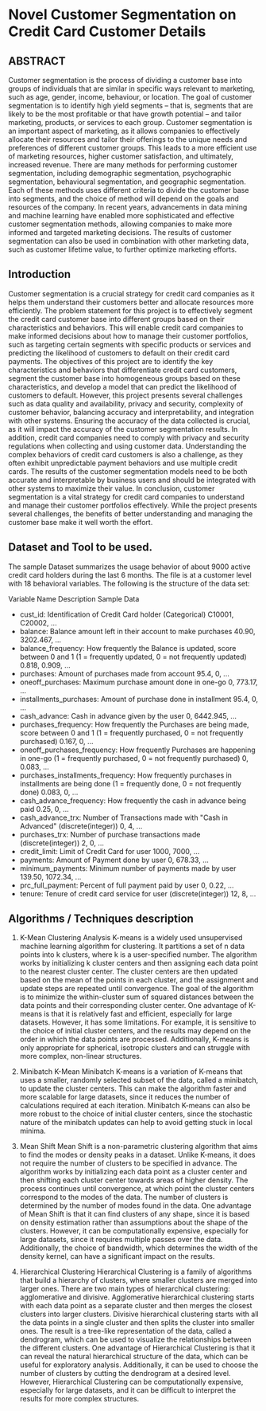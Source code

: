 # Novel Customer Segmentation on Credit Card Customer Details

## ABSTRACT 
Customer segmentation is the process of dividing a customer base into groups of individuals that are similar in specific ways relevant to marketing, such as age, gender, income, behaviour, or location. The goal of customer segmentation is to identify high yield segments – that is, segments that are likely to be the most profitable or that have growth potential – and tailor marketing, products, or services to each group.
Customer segmentation is an important aspect of marketing, as it allows companies to effectively allocate their resources and tailor their offerings to the unique needs and preferences of different customer groups. This leads to a more efficient use of marketing resources, higher customer satisfaction, and ultimately, increased revenue.
There are many methods for performing customer segmentation, including demographic segmentation, psychographic segmentation, behavioural segmentation, and geographic segmentation. Each of these methods uses different criteria to divide the customer base into segments, and the choice of method will depend on the goals and resources of the company.
In recent years, advancements in data mining and machine learning have enabled more sophisticated and effective customer segmentation methods, allowing companies to make more informed and targeted marketing decisions. The results of customer segmentation can also be used in combination with other marketing data, such as customer lifetime value, to further optimize marketing efforts.


## Introduction
Customer segmentation is a crucial strategy for credit card companies as it helps them understand their customers better and allocate resources more efficiently. The problem statement for this project is to effectively segment the credit card customer base into different groups based on their characteristics and behaviors. This will enable credit card companies to make informed decisions about how to manage their customer portfolios, such as targeting certain segments with specific products or services and predicting the likelihood of customers to default on their credit card payments.
The objectives of this project are to identify the key characteristics and behaviors that differentiate credit card customers, segment the customer base into homogeneous groups based on these characteristics, and develop a model that can predict the likelihood of customers to default.
However, this project presents several challenges such as data quality and availability, privacy and security, complexity of customer behavior, balancing accuracy and interpretability, and integration with other systems. Ensuring the accuracy of the data collected is crucial, as it will impact the accuracy of the customer segmentation results. In addition, credit card companies need to comply with privacy and security regulations when collecting and using customer data. Understanding the complex behaviors of credit card customers is also a challenge, as they often exhibit unpredictable payment behaviors and use multiple credit cards. The results of the customer segmentation models need to be both accurate and interpretable by business users and should be integrated with other systems to maximize their value.
In conclusion, customer segmentation is a vital strategy for credit card companies to understand and manage their customer portfolios effectively. While the project presents several challenges, the benefits of better understanding and managing the customer base make it well worth the effort. 

## Dataset and Tool to be used.

The sample Dataset summarizes the usage behavior of about 9000 active credit card holders during the last 6 months. The file is at a customer level with 18 behavioral variables.
The following is the structure of the data set:

Variable Name	Description	Sample Data
* cust_id:	Identification of Credit Card holder (Categorical)	C10001, C20002, ...
* balance:	Balance amount left in their account to make purchases	40.90, 3202.467, ...
* balance_frequency:	How frequently the Balance is updated, score between 0 and 1 (1 = frequently updated, 0 = not frequently updated)	0.818, 0.909, ...
* purchases:	Amount of purchases made from account	95.4, 0, ...
* oneoff_purchases: Maximum purchase amount done in one-go	0, 773.17, ...
* installments_purchases:	Amount of purchase done in installment	95.4, 0, ...
* cash_advance: Cash in advance given by the user	0, 6442.945, ...
* purchases_frequency:	How frequently the Purchases are being made, score between 0 and 1 (1 = frequently purchased, 0 = not frequently purchased)	0.167, 0, ...
* oneoff_purchases_frequency:	How frequently Purchases are happening in one-go (1 = frequently purchased, 0 = not frequently purchased)	0, 0.083, ...
* purchases_installments_frequency:	How frequently purchases in installments are being done (1 = frequently done, 0 = not frequently done)	0.083, 0, ...
* cash_advance_frequency:	How frequently the cash in advance being paid	0.25, 0, ...
* cash_advance_trx:	Number of Transactions made with "Cash in Advanced" (discrete(integer))	0, 4, ...
* purchases_trx:	Number of purchase transactions made (discrete(integer))	2, 0, ...
* credit_limit:	Limit of Credit Card for user	1000, 7000, ...
* payments:	Amount of Payment done by user	0, 678.33, ...
* minimum_payments:	Minimum number of payments made by user	139.50, 1072.34, ...
* prc_full_payment:	Percent of full payment paid by user	0, 0.22, ...
* tenure:	Tenure of credit card service for user (discrete(integer))	12, 8, ...

## Algorithms / Techniques description

1.	K-Mean Clustering Analysis
K-means is a widely used unsupervised machine learning algorithm for clustering. It partitions a set of n data points into k clusters, where k is a user-specified number. The algorithm works by initializing k cluster centers and then assigning each data point to the nearest cluster center. The cluster centers are then updated based on the mean of the points in each cluster, and the assignment and update steps are repeated until convergence. The goal of the algorithm is to minimize the within-cluster sum of squared distances between the data points and their corresponding cluster center.
One advantage of K-means is that it is relatively fast and efficient, especially for large datasets. However, it has some limitations. For example, it is sensitive to the choice of initial cluster centers, and the results may depend on the order in which the data points are processed. Additionally, K-means is only appropriate for spherical, isotropic clusters and can struggle with more complex, non-linear structures.

2.	Minibatch K-Mean
Minibatch K-means is a variation of K-means that uses a smaller, randomly selected subset of the data, called a minibatch, to update the cluster centers. This can make the algorithm faster and more scalable for large datasets, since it reduces the number of calculations required at each iteration. Minibatch K-means can also be more robust to the choice of initial cluster centers, since the stochastic nature of the minibatch updates can help to avoid getting stuck in local minima.

3.	Mean Shift
Mean Shift is a non-parametric clustering algorithm that aims to find the modes or density peaks in a dataset. Unlike K-means, it does not require the number of clusters to be specified in advance. The algorithm works by initializing each data point as a cluster center and then shifting each cluster center towards areas of higher density. The process continues until convergence, at which point the cluster centers correspond to the modes of the data. The number of clusters is determined by the number of modes found in the data.
One advantage of Mean Shift is that it can find clusters of any shape, since it is based on density estimation rather than assumptions about the shape of the clusters. However, it can be computationally expensive, especially for large datasets, since it requires multiple passes over the data. Additionally, the choice of bandwidth, which determines the width of the density kernel, can have a significant impact on the results.

4.	Hierarchical Clustering
Hierarchical Clustering is a family of algorithms that build a hierarchy of clusters, where smaller clusters are merged into larger ones. There are two main types of hierarchical clustering: agglomerative and divisive. Agglomerative hierarchical clustering starts with each data point as a separate cluster and then merges the closest clusters into larger clusters. Divisive hierarchical clustering starts with all the data points in a single cluster and then splits the cluster into smaller ones. The result is a tree-like representation of the data, called a dendrogram, which can be used to visualize the relationships between the different clusters.
One advantage of Hierarchical Clustering is that it can reveal the natural hierarchical structure of the data, which can be useful for exploratory analysis. Additionally, it can be used to choose the number of clusters by cutting the dendrogram at a desired level. However, Hierarchical Clustering can be computationally expensive, especially for large datasets, and it can be difficult to interpret the results for more complex structures.
